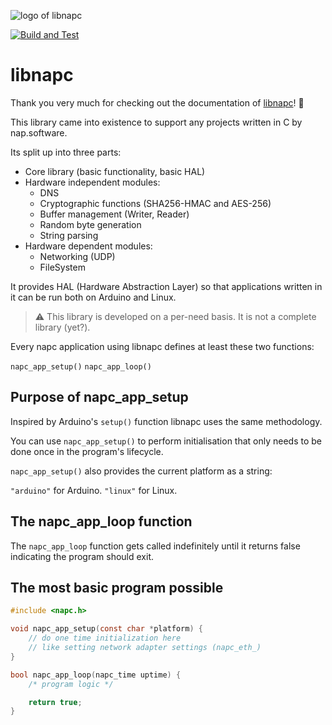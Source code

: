 ![logo of libnapc](https://static.nap-software.com/github/libnapc/dev-branch-logo.png)

[![Build and Test](https://github.com/libnapc/libnapc/actions/workflows/dev.yaml/badge.svg?event=branch_protection_rule)](https://github.com/libnapc/libnapc/actions/workflows/dev.yaml)

# libnapc

Thank you very much for checking out the documentation of [libnapc](https://nightly.libnapc.nap.software/)! 🎉

This library came into existence to support any projects written in C by nap.software.

Its split up into three parts:

- Core library (basic functionality, basic HAL)
- Hardware independent modules:
  - DNS
  - Cryptographic functions (SHA256-HMAC and AES-256)
  - Buffer management (Writer, Reader)
  - Random byte generation
  - String parsing
- Hardware dependent modules:
  - Networking (UDP)
  - FileSystem

It provides HAL (Hardware Abstraction Layer) so that applications written in it can be run both on Arduino and Linux.

> ⚠️ This library is developed on a per-need basis. It is not a complete library (yet?).

Every napc application using libnapc defines at least these two functions:

`napc_app_setup()`
`napc_app_loop()`

## Purpose of napc_app_setup
Inspired by Arduino's `setup()` function libnapc uses the same methodology.

You can use `napc_app_setup()` to perform initialisation that only needs to be done once in the program's lifecycle.

`napc_app_setup()` also provides the current platform as a string:

`"arduino"` for Arduino.
`"linux"` for Linux.

## The napc_app_loop function
The `napc_app_loop` function gets called indefinitely until it returns false indicating the program should exit.

## The most basic program possible

```c
#include <napc.h>

void napc_app_setup(const char *platform) {
	// do one time initialization here
	// like setting network adapter settings (napc_eth_)
}

bool napc_app_loop(napc_time uptime) {
	/* program logic */

	return true;
}
```
